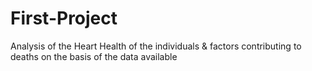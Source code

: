 # First-Project
Analysis of the Heart Health of the individuals &amp; factors contributing to deaths on the basis of the data available 
